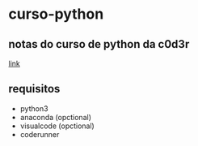 # curso-python

## notas do curso de python da c0d3r

[link](https://udemy.com/course/curso-python-3-completo)

## requisitos

* python3
* anaconda (opctional)
* visualcode (opctional)
* coderunner

